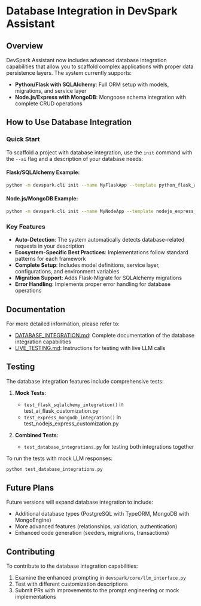# Database Integration in DevSpark Assistant

## Overview

DevSpark Assistant now includes advanced database integration capabilities that allow you to scaffold complex applications with proper data persistence layers. The system currently supports:

- **Python/Flask with SQLAlchemy**: Full ORM setup with models, migrations, and service layer
- **Node.js/Express with MongoDB**: Mongoose schema integration with complete CRUD operations

## How to Use Database Integration

### Quick Start

To scaffold a project with database integration, use the `init` command with the `--ai` flag and a description of your database needs:

#### Flask/SQLAlchemy Example:

```bash
python -m devspark.cli init --name MyFlaskApp --template python_flask_api --ai --desc "Add SQLAlchemy with a User model having username, email, and password fields. Include migrations." --resource "user"
```

#### Node.js/MongoDB Example:

```bash
python -m devspark.cli init --name MyNodeApp --template nodejs_express_api --ai --desc "Add MongoDB with a Product model having name, price, and description fields." --main-resource "product"
```

### Key Features

- **Auto-Detection**: The system automatically detects database-related requests in your description
- **Ecosystem-Specific Best Practices**: Implementations follow standard patterns for each framework
- **Complete Setup**: Includes model definitions, service layer, configurations, and environment variables
- **Migration Support**: Adds Flask-Migrate for SQLAlchemy migrations
- **Error Handling**: Implements proper error handling for database operations

## Documentation

For more detailed information, please refer to:

- [DATABASE_INTEGRATION.md](DATABASE_INTEGRATION.md): Complete documentation of the database integration capabilities
- [LIVE_TESTING.md](LIVE_TESTING.md): Instructions for testing with live LLM calls

## Testing

The database integration features include comprehensive tests:

1. **Mock Tests**: 
   - `test_flask_sqlalchemy_integration()` in test_ai_flask_customization.py
   - `test_express_mongodb_integration()` in test_nodejs_express_customization.py

2. **Combined Tests**:
   - `test_database_integrations.py` for testing both integrations together

To run the tests with mock LLM responses:

```bash
python test_database_integrations.py
```

## Future Plans

Future versions will expand database integration to include:
- Additional database types (PostgreSQL with TypeORM, MongoDB with MongoEngine)
- More advanced features (relationships, validation, authentication)
- Enhanced code generation (seeders, migrations, transactions)

## Contributing

To contribute to the database integration capabilities:
1. Examine the enhanced prompting in `devspark/core/llm_interface.py`
2. Test with different customization descriptions
3. Submit PRs with improvements to the prompt engineering or mock implementations 
